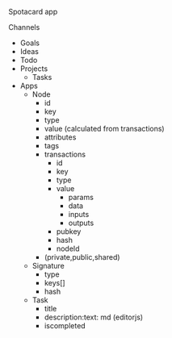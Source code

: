 Spotacard app

Channels

- Goals
- Ideas
- Todo
- Projects
  - Tasks
- Apps
  - Node
    - id
    - key
    - type
    - value (calculated from transactions)
    - attributes
    - tags
    - transactions
      - id
      - key
      - type
      - value
        - params
        - data
        - inputs
        - outputs
      - pubkey
      - hash
      - nodeId
    - (private,public,shared)
  - Signature
    - type
    - keys[]
    - hash
  - Task
    - title
    - description:text: md (editorjs)
    - iscompleted